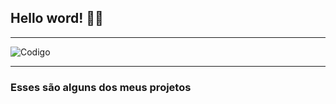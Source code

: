## Hello word! 👋🏼

---------------------------------------------------------------------------------------------------------------------------------------------------------------------------------------------------------------------------------------------------

![Codigo](https://scontent.xx.fbcdn.net/v/t1.15752-9/436798329_1279382499684422_3158725499447560677_n.png?_nc_cat=104&ccb=1-7&_nc_sid=5f2048&_nc_ohc=QT-J5sMcoSMAb6NL4JZ&_nc_ad=z-m&_nc_cid=0&_nc_ht=scontent.xx&oh=03_Q7cD1QERVIoztEqjy2S_uD2-I8su4jdEV3M7VVv7JME8CfJYVA&oe=6646BD12)


---------------------------------------------------------------------------------------------------------------------------------------------------------------------------------------------------------------------------------------------------

### Esses são alguns dos meus projetos
